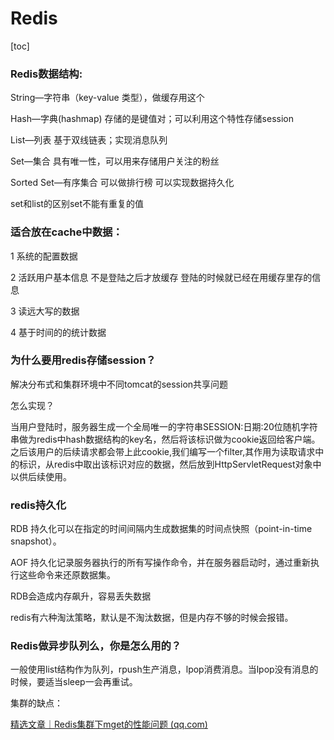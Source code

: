 # Redis

[toc]

### Redis数据结构:

String—字符串（key-value 类型），做缓存用这个

Hash—字典(hashmap) 存储的是键值对；可以利用这个特性存储session

List—列表 基于双线链表；实现消息队列

Set—集合 具有唯一性，可以用来存储用户关注的粉丝

Sorted Set—有序集合 可以做排行榜 可以实现数据持久化

set和list的区别set不能有重复的值

### 适合放在cache中数据：

1 系统的配置数据

2 活跃用户基本信息  不是登陆之后才放缓存    登陆的时候就已经在用缓存里存的信息

3 读远大写的数据

4 基于时间的的统计数据

### 为什么要用redis存储session？
解决分布式和集群环境中不同tomcat的session共享问题

怎么实现？

当用户登陆时，服务器生成一个全局唯一的字符串SESSION:日期:20位随机字符串做为redis中hash数据结构的key名，然后将该标识做为cookie返回给客户端。之后该用户的后续请求都会带上此cookie,我们编写一个filter,其作用为读取请求中的标识，从redis中取出该标识对应的数据，然后放到HttpServletRequest对象中以供后续使用。

### redis持久化
RDB 持久化可以在指定的时间间隔内生成数据集的时间点快照（point-in-time snapshot）。

AOF 持久化记录服务器执行的所有写操作命令，并在服务器启动时，通过重新执行这些命令来还原数据集。

RDB会造成内存飙升，容易丢失数据

redis有六种淘汰策略，默认是不淘汰数据，但是内存不够的时候会报错。

### Redis做异步队列么，你是怎么用的？

一般使用list结构作为队列，rpush生产消息，lpop消费消息。当lpop没有消息的时候，要适当sleep一会再重试。







集群的缺点：

 [精选文章｜Redis集群下mget的性能问题 (qq.com)](https://mp.weixin.qq.com/s/jBUSWAwz3z8-Sz1XEC4Gpg) 